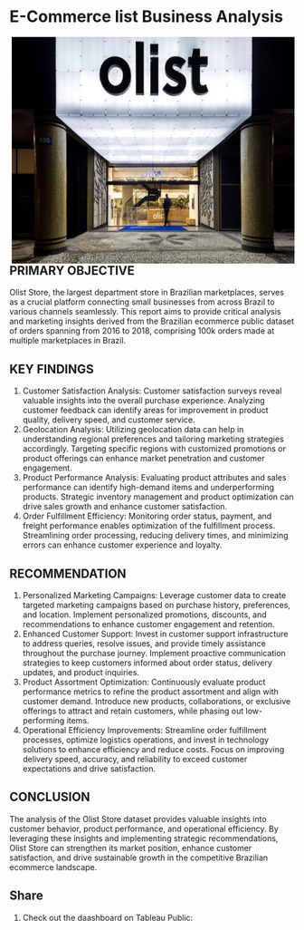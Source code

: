 # E-Commerce list Business Analysis



<img align="right" width="500" height="400" src="https://github.com/piiyuush/E-Commerce--Olist-Store-Analysis/blob/main/Olist.jpg?raw=true">

## PRIMARY OBJECTIVE

Olist Store, the largest department store in Brazilian marketplaces, serves as a crucial platform connecting small businesses from across Brazil to various channels seamlessly. 
This report aims to provide critical analysis and marketing insights derived from the Brazilian ecommerce public dataset of orders spanning from 2016 to 2018, comprising 100k orders made at multiple marketplaces in Brazil.

## KEY FINDINGS 

1. Customer Satisfaction Analysis:
   Customer satisfaction surveys reveal valuable insights into the overall purchase experience.
   Analyzing customer feedback can identify areas for improvement in product quality, delivery speed, and customer service.
2. Geolocation Analysis:
   Utilizing geolocation data can help in understanding regional preferences and tailoring marketing strategies accordingly.
   Targeting specific regions with customized promotions or product offerings can enhance market penetration and customer engagement.
3. Product Performance Analysis:
   Evaluating product attributes and sales performance can identify high-demand items and underperforming products.
   Strategic inventory management and product optimization can drive sales growth and enhance customer satisfaction.
4. Order Fulfillment Efficiency:
   Monitoring order status, payment, and freight performance enables optimization of the fulfillment process.
   Streamlining order processing, reducing delivery times, and minimizing errors can enhance customer experience and loyalty.

## RECOMMENDATION 

1. Personalized Marketing Campaigns:
   Leverage customer data to create targeted marketing campaigns based on purchase history, preferences, and location.
   Implement personalized promotions, discounts, and recommendations to enhance customer engagement and retention.
2. Enhanced Customer Support:
   Invest in customer support infrastructure to address queries, resolve issues, and provide timely assistance throughout the purchase journey.
   Implement proactive communication strategies to keep customers informed about order status, delivery updates, and product inquiries.
3. Product Assortment Optimization:
   Continuously evaluate product performance metrics to refine the product assortment and align with customer demand.
   Introduce new products, collaborations, or exclusive offerings to attract and retain customers, while phasing out low-performing items.
4. Operational Efficiency Improvements:
   Streamline order fulfillment processes, optimize logistics operations, and invest in technology solutions to enhance efficiency and reduce costs.
   Focus on improving delivery speed, accuracy, and reliability to exceed customer expectations and drive satisfaction.

## CONCLUSION

The analysis of the Olist Store dataset provides valuable insights into customer behavior, product performance, and operational efficiency. 
By leveraging these insights and implementing strategic recommendations, Olist Store can strengthen its market position, enhance customer satisfaction, 
and drive sustainable growth in the competitive Brazilian ecommerce landscape.

## Share
1. Check out the daashboard on Tableau Public:















